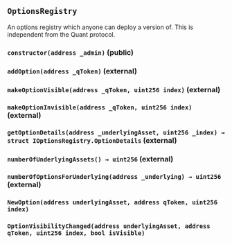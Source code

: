 ## `OptionsRegistry`

An options registry which anyone can deploy a version of. This is independent from the Quant protocol.




### `constructor(address _admin)` (public)





### `addOption(address _qToken)` (external)





### `makeOptionVisible(address _qToken, uint256 index)` (external)





### `makeOptionInvisible(address _qToken, uint256 index)` (external)





### `getOptionDetails(address _underlyingAsset, uint256 _index) → struct IOptionsRegistry.OptionDetails` (external)





### `numberOfUnderlyingAssets() → uint256` (external)





### `numberOfOptionsForUnderlying(address _underlying) → uint256` (external)






### `NewOption(address underlyingAsset, address qToken, uint256 index)`





### `OptionVisibilityChanged(address underlyingAsset, address qToken, uint256 index, bool isVisible)`





